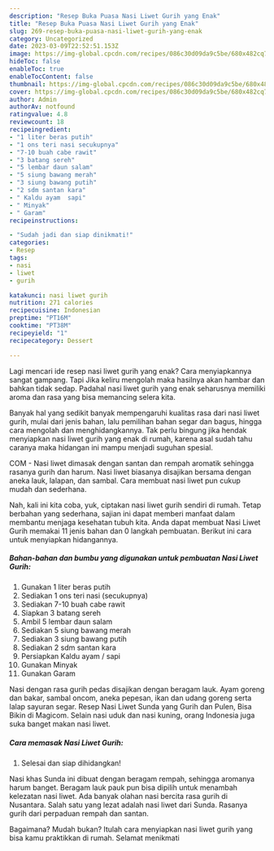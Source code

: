 ```yaml
---
description: "Resep Buka Puasa Nasi Liwet Gurih yang Enak"
title: "Resep Buka Puasa Nasi Liwet Gurih yang Enak"
slug: 269-resep-buka-puasa-nasi-liwet-gurih-yang-enak
category: Uncategorized
date: 2023-03-09T22:52:51.153Z
image: https://img-global.cpcdn.com/recipes/086c30d09da9c5be/680x482cq70/nasi-liwet-gurih-foto-resep-utama.jpg
hideToc: false
enableToc: true
enableTocContent: false
thumbnail: https://img-global.cpcdn.com/recipes/086c30d09da9c5be/680x482cq70/nasi-liwet-gurih-foto-resep-utama.jpg
cover: https://img-global.cpcdn.com/recipes/086c30d09da9c5be/680x482cq70/nasi-liwet-gurih-foto-resep-utama.jpg
author: Admin
authorAv: notfound
ratingvalue: 4.8
reviewcount: 18
recipeingredient:
- "1 liter beras putih"
- "1 ons teri nasi secukupnya"
- "7-10 buah cabe rawit"
- "3 batang sereh"
- "5 lembar daun salam"
- "5 siung bawang merah"
- "3 siung bawang putih"
- "2 sdm santan kara"
- " Kaldu ayam  sapi"
- " Minyak"
- " Garam"
recipeinstructions:

- "Sudah jadi dan siap dinikmati!"
categories:
- Resep
tags:
- nasi
- liwet
- gurih

katakunci: nasi liwet gurih 
nutrition: 271 calories
recipecuisine: Indonesian
preptime: "PT16M"
cooktime: "PT38M"
recipeyield: "1"
recipecategory: Dessert

---
```



Lagi mencari ide resep nasi liwet gurih yang enak? Cara menyiapkannya sangat gampang. Tapi Jika keliru mengolah maka hasilnya akan hambar dan bahkan tidak sedap. Padahal nasi liwet gurih yang enak seharusnya memiliki aroma dan rasa yang bisa memancing selera kita.


Banyak hal yang sedikit banyak mempengaruhi kualitas rasa dari nasi liwet gurih, mulai dari jenis bahan, lalu pemilihan bahan segar dan bagus, hingga cara mengolah dan menghidangkannya. Tak perlu bingung jika hendak menyiapkan nasi liwet gurih yang enak di rumah, karena asal sudah tahu caranya maka hidangan ini mampu menjadi suguhan spesial.

COM - Nasi liwet dimasak dengan santan dan rempah aromatik sehingga rasanya gurih dan harum. Nasi liwet biasanya disajikan bersama dengan aneka lauk, lalapan, dan sambal. Cara membuat nasi liwet pun cukup mudah dan sederhana.


Nah, kali ini kita coba, yuk, ciptakan nasi liwet gurih sendiri di rumah. Tetap berbahan yang sederhana, sajian ini dapat memberi manfaat dalam membantu menjaga kesehatan tubuh kita. Anda dapat membuat Nasi Liwet Gurih memakai 11 jenis bahan dan 0 langkah pembuatan. Berikut ini cara untuk menyiapkan hidangannya.

<!--inarticleads1-->

##### Bahan-bahan dan bumbu yang digunakan untuk pembuatan Nasi Liwet Gurih:

1. Gunakan 1 liter beras putih
1. Sediakan 1 ons teri nasi (secukupnya)
1. Sediakan 7-10 buah cabe rawit
1. Siapkan 3 batang sereh
1. Ambil 5 lembar daun salam
1. Sediakan 5 siung bawang merah
1. Sediakan 3 siung bawang putih
1. Sediakan 2 sdm santan kara
1. Persiapkan  Kaldu ayam / sapi
1. Gunakan  Minyak
1. Gunakan  Garam


Nasi dengan rasa gurih pedas disajikan dengan beragam lauk. Ayam goreng dan bakar, sambal oncom, aneka pepesan, ikan dan udang goreng serta lalap sayuran segar. Resep Nasi Liwet Sunda yang Gurih dan Pulen, Bisa Bikin di Magicom. Selain nasi uduk dan nasi kuning, orang Indonesia juga suka banget makan nasi liwet. 

<!--inarticleads2-->

##### Cara memasak Nasi Liwet Gurih:


1. Selesai dan siap dihidangkan!

Nasi khas Sunda ini dibuat dengan beragam rempah, sehingga aromanya harum banget. Beragam lauk pauk pun bisa dipilih untuk menambah kelezatan nasi liwet. Ada banyak olahan nasi bercita rasa gurih di Nusantara. Salah satu yang lezat adalah nasi liwet dari Sunda. Rasanya gurih dari perpaduan rempah dan santan. 

Bagaimana? Mudah bukan? Itulah cara menyiapkan nasi liwet gurih yang bisa kamu praktikkan di rumah. Selamat menikmati
